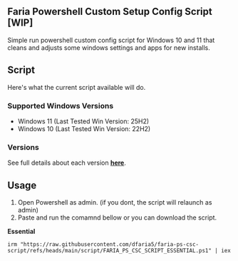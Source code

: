 ## Faria Powershell Custom Setup Config Script [WIP]
Simple run powershell custom config script for Windows 10 and 11 that cleans and adjusts some windows settings and apps for new installs.

## Script
Here's what the current script available will do.
### Supported Windows Versions
- Windows 11 (Last Tested Win Version: 25H2)
- Windows 10 (Last Tested Win Version: 22H2)

### Versions
See full details about each version [**here**](script/versions.md).

## Usage
1. Open Powershell as admin. (if you dont, the script will relaunch as admin)
2. Paste and run the comamnd bellow or you can download the script.

**Essential**
```
irm "https://raw.githubusercontent.com/dfaria5/faria-ps-csc-script/refs/heads/main/script/FARIA_PS_CSC_SCRIPT_ESSENTIAL.ps1" | iex
```
